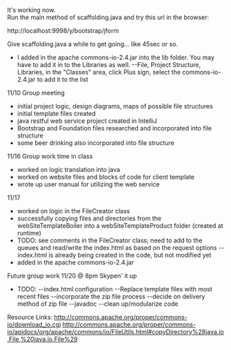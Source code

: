 
It's working now.  
Run the main method of scaffolding.java and try this url in the browser:

http://localhost:9998/y/bootstrap/jform

Give scaffolding.java a while to get going... like 45sec or so.

* I added in the apache commons-io-2.4.jar into the lib folder. You may have to add it in to the Libraries as well.
	--File, Project Structure, Libraries, in the "Classes" area, click Plus sign, select the commons-io-2.4.jar to add it to the list



11/10
Group meeting
* initial project logic, design diagrams, maps of possible file structures
* initial template files created
* java restful web service project created in IntelliJ
* Bootstrap and Foundation files researched and incorporated into file structure
* some beer drinking also incorporated into file structure

11/16
Group work time in class
* worked on logic translation into java
* worked on website files and blocks of code for client template
* wrote up user manual for utilizing the web service

11/17
* worked on logic in the FileCreator class
* successfully copying files and directories from the webSiteTemplateBoiler
 into a webSiteTemplateProduct folder (created at runtime)
* TODO: see comments in the FileCreator class; need to add to the queues 
 and read/write the index.html as based on the request options
	--index.html is already being created in the code, but not modified yet
* added in the apache commons-io-2.4.jar



Future group work
11/20 @ 8pm Skypen' it up
* TODO: 
	--index.html configuration
	--Replace template files with most recent files
	--incorporate the zip file process
	--decide on delivery method of zip file
	--javadoc
	--clean up/modularize code

Resource Links:
http://commons.apache.org/proper/commons-io/download_io.cgi
http://commons.apache.org/proper/commons-io/apidocs/org/apache/commons/io/FileUtils.html#copyDirectory%28java.io.File,%20java.io.File%29
